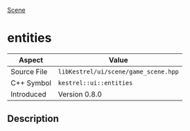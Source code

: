 [Scene](index.md)
# entities
| Aspect | Value |
| --- | --- |
| Source File | `libKestrel/ui/scene/game_scene.hpp` |
| C++ Symbol | `kestrel::ui::entities` |
| Introduced | Version 0.8.0 |
## Description
